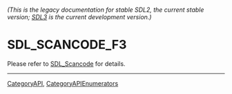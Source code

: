 ###### (This is the legacy documentation for stable SDL2, the current stable version; [SDL3](https://wiki.libsdl.org/SDL3/) is the current development version.)
# SDL_SCANCODE_F3

Please refer to [SDL_Scancode](SDL_Scancode) for details.

----
[CategoryAPI](CategoryAPI), [CategoryAPIEnumerators](CategoryAPIEnumerators)

